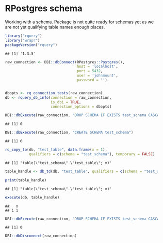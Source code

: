 RPostgres schema
================

Working with a schema. Package is not quite ready for schemas yet as we
are not yet qualifying table names enough places.

``` r
library("rquery")
library("wrapr")
packageVersion("rquery")
```

    ## [1] '1.3.5'

``` r
raw_connection <- DBI::dbConnect(RPostgres::Postgres(),
                                 host = 'localhost',
                                 port = 5432,
                                 user = 'johnmount',
                                 password = '')


dbopts <- rq_connection_tests(raw_connection)
db <- rquery_db_info(connection = raw_connection,
                     is_dbi = TRUE,
                     connection_options = dbopts)

DBI::dbExecute(raw_connection, "DROP SCHEMA IF EXISTS test_schema CASCADE")
```

    ## [1] 0

``` r
DBI::dbExecute(raw_connection, "CREATE SCHEMA test_schema")
```

    ## [1] 0

``` r
rq_copy_to(db, "test_table", data.frame(x = 1), 
           qualifiers = c(schema = "test_schema"), temporary = FALSE)
```

    ## [1] "table(\"test_schema\".\"test_table\"; x)"

``` r
table_handle <- db_td(db, "test_table", qualifiers = c(schema = "test_schema"))

print(table_handle)
```

    ## [1] "table(\"test_schema\".\"test_table\"; x)"

``` r
execute(db, table_handle)
```

    ##   x
    ## 1 1

``` r
DBI::dbExecute(raw_connection, "DROP SCHEMA IF EXISTS test_schema CASCADE")
```

    ## [1] 0

``` r
DBI::dbDisconnect(raw_connection)
```
